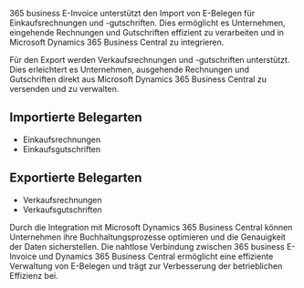 365 business E-Invoice unterstützt den Import von E-Belegen für Einkaufsrechnungen und -gutschriften. Dies ermöglicht es Unternehmen, eingehende Rechnungen und Gutschriften effizient zu verarbeiten und in Microsoft Dynamics 365 Business Central zu integrieren.

Für den Export werden Verkaufsrechnungen und -gutschriften unterstützt. Dies erleichtert es Unternehmen, ausgehende Rechnungen und Gutschriften direkt aus Microsoft Dynamics 365 Business Central zu versenden und zu verwalten.

## Importierte Belegarten
- Einkaufsrechnungen
- Einkaufsgutschriften

## Exportierte Belegarten
- Verkaufsrechnungen
- Verkaufsgutschriften

Durch die Integration mit Microsoft Dynamics 365 Business Central können Unternehmen ihre Buchhaltungsprozesse optimieren und die Genauigkeit der Daten sicherstellen. Die nahtlose Verbindung zwischen 365 business E-Invoice und Dynamics 365 Business Central ermöglicht eine effiziente Verwaltung von E-Belegen und trägt zur Verbesserung der betrieblichen Effizienz bei.